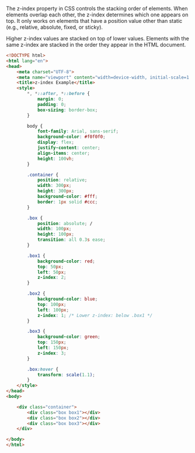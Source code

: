 The z-index property in CSS controls the stacking order of elements. When elements overlap each other, the z-index determines which one appears on top. It only works on elements that have a position value other than static (e.g., relative, absolute, fixed, or sticky).

Higher z-index values are stacked on top of lower values.
Elements with the same z-index are stacked in the order they appear in the HTML document.

```html
<!DOCTYPE html>
<html lang="en">
<head>
    <meta charset="UTF-8">
    <meta name="viewport" content="width=device-width, initial-scale=1.0">
    <title>z-index Example</title>
    <style>
        *, *::after, *::before {
            margin: 0;
            padding: 0;
            box-sizing: border-box;
        }

        body {
            font-family: Arial, sans-serif;
            background-color: #f0f0f0;
            display: flex;
            justify-content: center;
            align-items: center;
            height: 100vh;
        }

        .container {
            position: relative; 
            width: 300px;
            height: 300px;
            background-color: #fff;
            border: 1px solid #ccc;
        }

        .box {
            position: absolute; /
            width: 100px;
            height: 100px;
            transition: all 0.3s ease;
        }

        .box1 {
            background-color: red;
            top: 50px;
            left: 50px;
            z-index: 2; 
        }

        .box2 {
            background-color: blue;
            top: 100px;
            left: 100px;
            z-index: 1; /* Lower z-index: below .box1 */
        }

        .box3 {
            background-color: green;
            top: 150px;
            left: 150px;
            z-index: 3; 
        }

        .box:hover {
            transform: scale(1.1); 
        }
    </style>
</head>
<body>

    <div class="container">
        <div class="box box1"></div>
        <div class="box box2"></div>
        <div class="box box3"></div>
    </div>

</body>
</html>

```